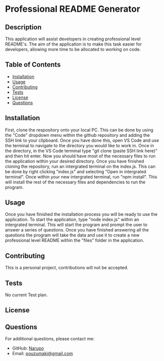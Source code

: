 # Professional README Generator

  ## Description
  This application will assist developers in creating professional level README's. The aim of the application is to make this task easier for developers, allowing more time to be allocated to working on code.

  ## Table of Contents
  - [Installation](#installation)
  - [Usage](#usage)
  - [Contributing](#contributing)
  - [Tests](#tests)
  - [License](#license)
  - [Questions](#questions)

  ## Installation
  First, clone the respository onto your local PC. This can be done by using the "Code" dropdown menu within the github repository and adding the SSH link to your clipboard. Once you have done this, open VS Code and use the terminal to navigate to the directory you would like to work in. Once in the directory, in the VS Code terminal type "git clone (paste SSH link here)" and then hit enter. Now you should have most of the necessary files to run the application within your desired directory. Once you have finished cloning the repository, run an intergrated terminal on the index.js. This can be done by right clicking "index.js" and selecting "Open in intergrated terminal". Once within your new intergrated terminal, run "npm install". This will install the rest of the necessary files and dependencies to run the program.

  ## Usage
  Once you have finished the installation process you will be ready to use the application. To start the application, type "node index.js" within an intergrated terminal. This will start the program and prompt the user to answer a series of questions. Once you have finished answering all the questions the program will take the data and use it to create a new professional level README within the "files" folder in the application.

  ## Contributing
  This is a personal project, contributions will not be accepted.

  ## Tests
  No current Test plan.

  ## License
  

  ## Questions
  For additional questions, please contact me:
  - GitHub: [Narupo](https://github.com/Narupo)
  - Email: [pouzumaki@gmail.com](mailto:pouzumaki@gmail.com)
  